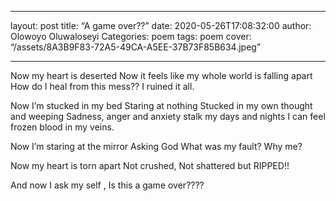 - - -
layout: post 
title: “A game over??”
date: 2020-05-26T17:08:32:00
author: Olowoyo Oluwaloseyi 
Categories: poem
tags: poem
cover: “/assets/8A3B9F83-72A5-49CA-A5EE-37B73F85B634.jpeg”
- - -

Now my heart is deserted 
Now it feels like my whole world is falling apart
How do I heal from this mess??
I ruined it all.


Now I’m stucked in my bed
Staring at nothing
Stucked in my own thought and weeping
Sadness, anger and anxiety stalk my days and nights 
I can feel frozen blood in my veins.


Now I’m staring at the mirror 
Asking God 
What was my fault?
Why me?

Now my heart is torn apart 
Not crushed, 
Not shattered but
RIPPED!!

And now I ask my self ,
Is this a game over????
